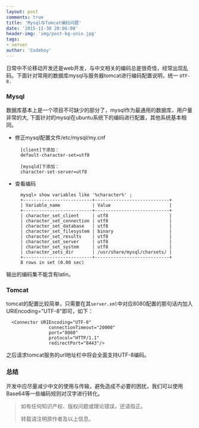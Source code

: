 ```yaml
---
layout: post
comments: true
title: 'Mysql与Tomcat编码问题'
date: '2015-11-30 20:06:00'
header-img: 'img/post-bg-unix.jpg'
tags:
- server
author: 'Codeboy'
---
```


日常中不论移动开发还是web开发，与中文相关的编码总是很奇怪，经常出现乱码。下面针对常用的数据库mysql与服务器tomcat进行编码配置说明，统一 `UTF-8.`

### Mysql

数据库基本上是一个项目不可缺少的部分了，mysql作为最通用的数据库，用户量非常的大, 下面针对的mysql在ubuntu系统下的编码进行配置，其他系统基本相同。

- 修正mysql配置文件/etc/mysql/my.cnf
	
		[client]下添加：
		default-character-set=utf8
		
		[mysqld]下添加：
		character-set-server=utf8

- 查看编码

		mysql> show variables like '%character%' ;
		+--------------------------+----------------------------+
		| Variable_name            | Value                      |
		+--------------------------+----------------------------+
		| character_set_client     | utf8                       |
		| character_set_connection | utf8                       |
		| character_set_database   | utf8                       |
		| character_set_filesystem | binary                     |
		| character_set_results    | utf8                       |
		| character_set_server     | utf8                       |
		| character_set_system     | utf8                       |
		| character_sets_dir       | /usr/share/mysql/charsets/ |
		+--------------------------+----------------------------+
		8 rows in set (0.00 sec)

输出的编码集不能含有latin。


### Tomcat

tomcat的配置比较简单，只需要在其`server.xml`中对应8080配置的那句话内加入URIEncoding="UTF-8"即可，如下：

	  <Connector URIEncoding="UTF-8" 
	  				connectionTimeout="20000" 
	  				port="8080" 
	  				protocol="HTTP/1.1" 
	  				redirectPort="8443"/>
	  				
之后请求tomcat服务的url地址栏中将会全面支持UTF-8编码。

### 总结

开发中应尽量减少中文的使用与传输，避免造成不必要的困扰，我们可以使用Base64等一些编码规则对汉字进行转化。

> 如有任何知识产权、版权问题或理论错误，还请指正。
>
> 转载请注明原作者及以上信息。
